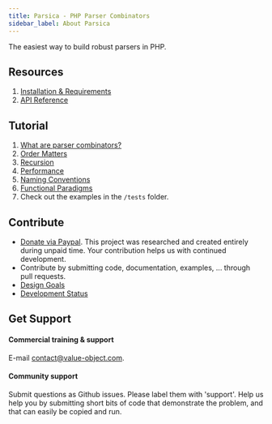 ```yaml
---
title: Parsica - PHP Parser Combinators
sidebar_label: About Parsica
---
```


 
The easiest way to build robust parsers in PHP.

## Resources

1. [Installation & Requirements](resources/installation.md)
1. [API Reference](api/api.md)

## Tutorial

1. [What are parser combinators?](tutorial/introduction.md)
1. [Order Matters](tutorial/order_matters.md)
1. [Recursion](tutorial/recursion.md)
1. [Performance](tutorial/performance.md)
1. [Naming Conventions](tutorial/naming_conventions.md)
1. [Functional Paradigms](tutorial/functional_paradigms.md)
1. Check out the examples in the `/tests` folder.

## Contribute


* [Donate via Paypal](https://www.paypal.com/cgi-bin/webscr?cmd=_s-xclick&hosted_button_id=NS4GQXUDXRKQJ&source=url). This project was researched and created entirely during unpaid time. Your contribution helps us with continued development.
* Contribute by submitting code, documentation, examples, ... through pull requests.
* [Design Goals](contribute/design_goals.md)
* [Development Status](contribute/status.md)

## Get Support

#### Commercial training & support

E-mail [contact@value-object.com](contact@value-object.com).

#### Community support

Submit questions as Github issues. Please label them with 'support'. Help us help you by submitting short bits of code that demonstrate the problem, and that can easily be copied and run. 
